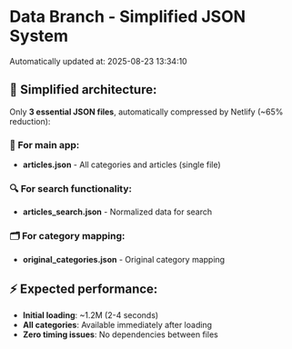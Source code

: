 # Data Branch - Simplified JSON System
Automatically updated at: 2025-08-23 13:34:10

## 🎯 Simplified architecture:
Only **3 essential JSON files**, automatically compressed by Netlify (~65% reduction):

### 📱 For main app:
- **articles.json** - All categories and articles (single file)

### 🔍 For search functionality:
- **articles_search.json** - Normalized data for search

### 🗂️ For category mapping:
- **original_categories.json** - Original category mapping

## ⚡ Expected performance:
- **Initial loading**: ~1.2M (2-4 seconds)
- **All categories**: Available immediately after loading
- **Zero timing issues**: No dependencies between files
